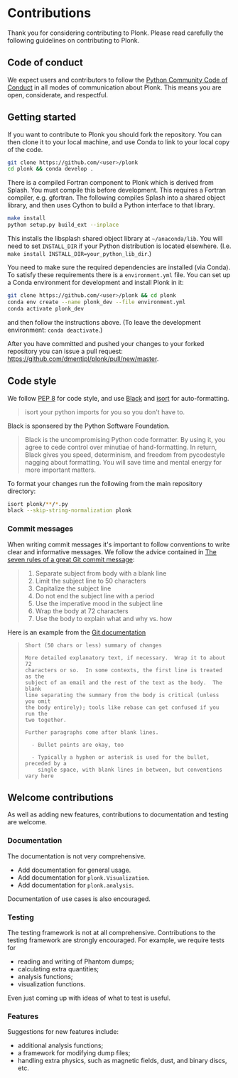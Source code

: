Contributions
=============

Thank you for considering contributing to Plonk. Please read carefully the following guidelines on contributing to Plonk.

Code of conduct
---------------

We expect users and contributors to follow the [Python Community Code of Conduct](https://www.python.org/psf/codeofconduct/) in all modes of communication about Plonk. This means you are open, considerate, and respectful.

Getting started
---------------

If you want to contribute to Plonk you should fork the repository. You can then clone it to your local machine, and use Conda to link to your local copy of the code.

```bash
git clone https://github.com/<user>/plonk
cd plonk && conda develop .
```

There is a compiled Fortran component to Plonk which is derived from Splash. You must compile this before development. This requires a Fortran compiler, e.g. gfortran. The following compiles Splash into a shared object library, and then uses Cython to build a Python interface to that library.

```bash
make install
python setup.py build_ext --inplace
```

This installs the libsplash shared object library at `~/anaconda/lib`. You will need to set `INSTALL_DIR` if your Python distribution is located elsewhere. (I.e. `make install INSTALL_DIR=your_python_lib_dir`.)

You need to make sure the required dependencies are installed (via Conda). To satisfy these requirements there is a `environment.yml` file. You can set up a Conda environment for development and install Plonk in it:

```bash
git clone https://github.com/<user>/plonk && cd plonk
conda env create --name plonk_dev --file environment.yml
conda activate plonk_dev
```

and then follow the instructions above. (To leave the development environment: `conda deactivate`.)

After you have committed and pushed your changes to your forked repository you
can issue a pull request: https://github.com/dmentipl/plonk/pull/new/master.

Code style
----------

We follow [PEP 8](https://www.python.org/dev/peps/pep-0008/) for code style, and use [Black](https://github.com/python/black) and [isort](https://github.com/timothycrosley/isort) for auto-formatting.

> isort your python imports for you so you don't have to.

 Black is sponsered by the Python Software Foundation.

> Black is the uncompromising Python code formatter. By using it, you agree to cede control over minutiae of hand-formatting. In return, Black gives you speed, determinism, and freedom from pycodestyle nagging about formatting. You will save time and mental energy for more important matters.

To format your changes run the following from the main repository directory:

```bash
isort plonk/**/*.py
black --skip-string-normalization plonk
```

### Commit messages

When writing commit messages it's important to follow conventions to write clear and informative messages. We follow the advice contained in [The seven rules of a great Git commit message](https://chris.beams.io/posts/git-commit/#seven-rules):

> 1. Separate subject from body with a blank line
> 2. Limit the subject line to 50 characters
> 3. Capitalize the subject line
> 4. Do not end the subject line with a period
> 5. Use the imperative mood in the subject line
> 6. Wrap the body at 72 characters
> 7. Use the body to explain what and why vs. how

Here is an example from the [Git documentation](https://git-scm.com/book/ch5-2.html)

> ```
> Short (50 chars or less) summary of changes
>
> More detailed explanatory text, if necessary.  Wrap it to about 72
> characters or so.  In some contexts, the first line is treated as the
> subject of an email and the rest of the text as the body.  The blank
> line separating the summary from the body is critical (unless you omit
> the body entirely); tools like rebase can get confused if you run the
> two together.
>
> Further paragraphs come after blank lines.
>
>   - Bullet points are okay, too
>
>   - Typically a hyphen or asterisk is used for the bullet, preceded by a
>     single space, with blank lines in between, but conventions vary here
> ```

Welcome contributions
---------------------

As well as adding new features, contributions to documentation and testing are welcome.

### Documentation

The documentation is not very comprehensive.

- Add documentation for general usage.
- Add documentation for `plonk.Visualization`.
- Add documentation for `plonk.analysis`.

Documentation of use cases is also encouraged.

### Testing

The testing framework is not at all comprehensive. Contributions to the testing framework are strongly encouraged. For example, we require tests for

- reading and writing of Phantom dumps;
- calculating extra quantities;
- analysis functions;
- visualization functions.

Even just coming up with ideas of what to test is useful.

### Features

Suggestions for new features include:

- additional analysis functions;
- a framework for modifying dump files;
- handling extra physics, such as magnetic fields, dust, and binary discs, etc.
